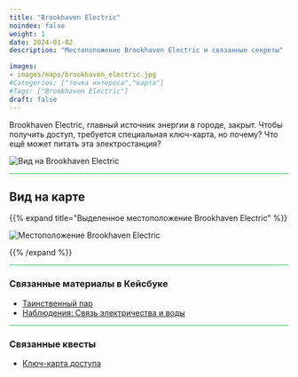 ```yaml
---
title: "Brookhaven Electric"
noindex: false
weight: 1
date: 2024-01-02
description: "Местоположение Brookhaven Electric и связанные секреты"

images:
- images/maps/brookhaven_electric.jpg
#Categories: ["точка интереса","карта"]
#Tags: ["Brookhaven Electric"]
draft: false
--- 
```


Brookhaven Electric, главный источник энергии в городе, закрыт. Чтобы получить доступ, требуется специальная ключ-карта, но почему? Что ещё может питать эта электростанция?

![Вид на Brookhaven Electric](/images/maps/brookhaven_electric.jpg)

<hr style="background-color: #28b44c" size=8>

## Вид на карте

{{% expand title="Выделенное местоположение Brookhaven Electric" %}}

![Местоположение Brookhaven Electric](/images/maps/brookhaven-electric.webp)

{{% /expand %}}

<hr style="background-color: #28b44c" size=8>

### Связанные материалы в Кейсбуке

- [Таинственный пар](/casebook/quantum/steam/)
- [Наблюдения: Связь электричества и воды](/casebook/interesting/observations/#связь-между-электричеством-и-водой)

<hr style="background-color: #28b44c" size=8>

### Связанные квесты

- [Ключ-карта доступа](/lore/special_tools/blue_key_card)
